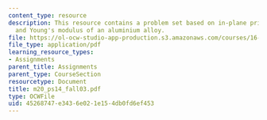 ```yaml
---
content_type: resource
description: This resource contains a problem set based on in-plane principal stresses,
  and Young's modulus of an aluminium alloy.
file: https://ol-ocw-studio-app-production.s3.amazonaws.com/courses/16-01-unified-engineering-i-ii-iii-iv-fall-2005-spring-2006/45268747e3436e021e154db0fd6ef453_m20_ps14_fall03.pdf
file_type: application/pdf
learning_resource_types:
- Assignments
parent_title: Assignments
parent_type: CourseSection
resourcetype: Document
title: m20_ps14_fall03.pdf
type: OCWFile
uid: 45268747-e343-6e02-1e15-4db0fd6ef453
---
```

